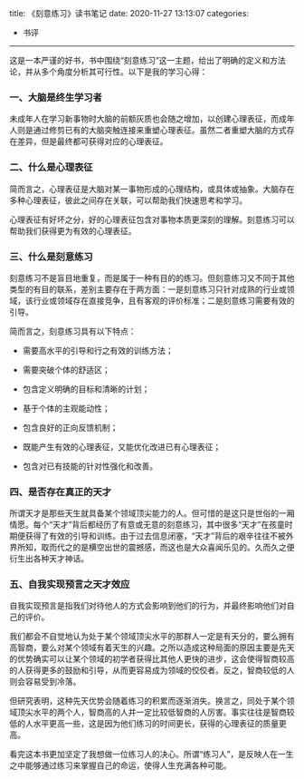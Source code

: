 title: 《刻意练习》读书笔记
date: 2020-11-27 13:13:07
categories:
- 书评

---

这是一本严谨的好书，书中围绕“刻意练习”这一主题，给出了明确的定义和方法论，并从多个角度分析其可行性。以下是我的学习心得：

<!-- more -->

### 一、大脑是终生学习者

未成年人在学习新事物时大脑的前额灰质也会随之增加，以创建心理表征，而成年人则是通过修剪已有的大脑突触连接来重塑心理表征。虽然二者重塑大脑的方式存在差异，但是最终都可获得对应的心理表征。

### 二、什么是心理表征

简而言之，心理表征是大脑对某一事物形成的心理结构，或具体或抽象。大脑存在多种心理表征，彼此之间存在关联，可以帮助我们快速思考和学习。

心理表征有好坏之分，好的心理表征包含对事物本质更深刻的理解。刻意练习可以帮助我们获得更为有效的心理表征。

### 三、什么是刻意练习

刻意练习不是盲目地重复，而是属于一种有目的的练习。但刻意练习又不同于其他类型的有目的联系，差别主要存在于两方面：一是刻意练习只针对成熟的行业或领域，该行业或领域存在直接竞争，且有客观的评价标准；二是刻意练习需要有效的引导。

简而言之，刻意练习具有以下特点：

- 需要高水平的引导和行之有效的训练方法；

- 需要突破个体的舒适区；

- 包含定义明确的目标和清晰的计划；

- 基于个体的主观能动性；

- 包含良好的正向反馈机制；

- 既能产生有效的心理表征，又能优化改进已有心理表征；

- 包含对已有技能的针对性强化和改善。

### 四、是否存在真正的天才

所谓天才是那些天生就具备某个领域顶尖能力的人。但可惜的是这只是世俗的一厢情愿。每个“天才”背后都经历了有意或无意的刻意练习，其中很多“天才”在孩童时期便获得了有效的引导和训练。由于过去信息闭塞，“天才”背后的艰辛往往不被外界所知，取而代之的是横空出世的震撼感，而这也是大众喜闻乐见的。久而久之便衍生出各种天才神话。

### 五、自我实现预言之天才效应

自我实现预言是指我们对待他人的方式会影响到他们的行为，并最终影响他们对自己的评价。

我们都会不自觉地认为处于某个领域顶尖水平的那群人一定是有天分的，要么拥有高智商，要么对某个领域有着天生的兴趣。之所以造成这种局面的原因主要是先天的优势确实可以让某个领域的初学者获得比其他人更快的进步，这会使得智商较高的人获得更多的鼓励和引导，从而更容易成为领域的佼佼者。反之，智商较低的人则会容易受到冷落。

但研究表明，这种先天优势会随着练习的积累而逐渐消失。换言之，同处于某个领域顶尖水平的两个人，智商高的人并一定比较低智商的人厉害。事实往往是智商较低的人水平更高一些，这是因为他们练习的时间更长，获得的心理表征的质量更高。

看完这本书更加坚定了我想做一位练习人的决心。所谓“练习人”，是反映人在一生之中能够通过练习来掌握自己的命运，使得人生充满各种可能。